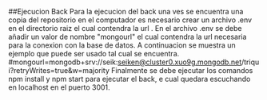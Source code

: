 ##Ejecucion Back
Para la ejecucion del back una ves se encuentra una copia del repositorio en el computador es necesario crear un archivo .env en el directorio raiz el cual contendra la url .
En el archivo .env se debe añadir un valor de nombre "mongourl" el cual contendra la url necesaria para la conexion con la base de datos. A continuacion se muestra un ejemplo que puede ser usado tal cual se encuentra.
#mongourl=mongodb+srv://seik:seiken@cluster0.xuo9g.mongodb.net/triqui?retryWrites=true&w=majority
Finalmente se debe ejecutar los comandos npm install y npm start para ejecutar el back, e cual quedara escuchando en localhost en el puerto 3001.

